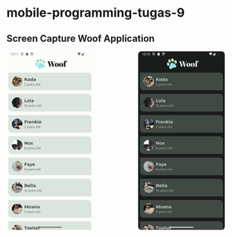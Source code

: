 # mobile-programming-tugas-9

## Screen Capture Woof Application

<div style="display: flex; justify-content: space-between;">
  <img src="WoofApplication/Screenshot_20240507_121129.png" width="200">
  <img src="WoofApplication/Screenshot_20240507_121032.png" width="200">
</div>
